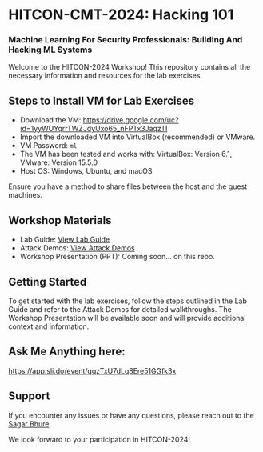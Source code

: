 # HITCON-CMT-2024: Hacking 101

### Machine Learning For Security Professionals: Building And Hacking ML Systems
Welcome to the HITCON-2024 Workshop! This repository contains all the necessary information and resources for the lab exercises.

## Steps to Install VM for Lab Exercises
- Download the VM: https://drive.google.com/uc?id=1yyWUYqrrTWZJdyUxo65_nFPTx3JaqzTI 
- Import the downloaded VM into VirtualBox (recommended) or VMware.
- VM Password: `ml`
- The VM has been tested and works with: VirtualBox: Version 6.1, VMware: Version 15.5.0
- Host OS: Windows, Ubuntu, and macOS

Ensure you have a method to share files between the host and the guest machines.

## Workshop Materials
- Lab Guide: [View Lab Guide](https://drive.google.com/file/d/1Yb_5pg1FFNncsq8DP6nxmuBGxVqQdN5G/view)
- Attack Demos: [View Attack Demos](https://drive.google.com/drive/folders/1Po0XT6C5M5JGRcvinJ6ZYfZ4SdLZwh5F)
- Workshop Presentation (PPT): Coming soon... on this repo.

## Getting Started
To get started with the lab exercises, follow the steps outlined in the Lab Guide and refer to the Attack Demos for detailed walkthroughs. The Workshop Presentation will be available soon and will provide additional context and information.

## Ask Me Anything here:
https://app.sli.do/event/qqzTxU7dLq8Ere51GGfk3x

## Support
If you encounter any issues or have any questions, please reach out to the [Sagar Bhure](mailto:sagar.bhure@owasp.org). 

We look forward to your participation in HITCON-2024!



